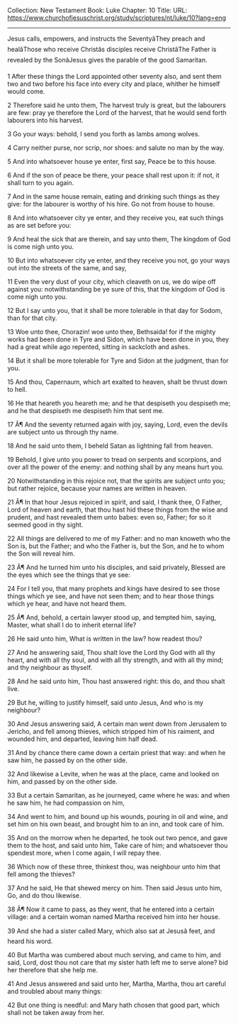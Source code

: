 Collection: New Testament
Book: Luke
Chapter: 10
Title: 
URL: https://www.churchofjesuschrist.org/study/scriptures/nt/luke/10?lang=eng

---

Jesus calls, empowers, and instructs the SeventyâThey preach and healâThose who receive Christâs disciples receive ChristâThe Father is revealed by the SonâJesus gives the parable of the good Samaritan.

1 After these things the Lord appointed other seventy also, and sent them two and two before his face into every city and place, whither he himself would come.

2 Therefore said he unto them, The harvest truly is great, but the labourers are few: pray ye therefore the Lord of the harvest, that he would send forth labourers into his harvest.

3 Go your ways: behold, I send you forth as lambs among wolves.

4 Carry neither purse, nor scrip, nor shoes: and salute no man by the way.

5 And into whatsoever house ye enter, first say, Peace be to this house.

6 And if the son of peace be there, your peace shall rest upon it: if not, it shall turn to you again.

7 And in the same house remain, eating and drinking such things as they give: for the labourer is worthy of his hire. Go not from house to house.

8 And into whatsoever city ye enter, and they receive you, eat such things as are set before you:

9 And heal the sick that are therein, and say unto them, The kingdom of God is come nigh unto you.

10 But into whatsoever city ye enter, and they receive you not, go your ways out into the streets of the same, and say,

11 Even the very dust of your city, which cleaveth on us, we do wipe off against you: notwithstanding be ye sure of this, that the kingdom of God is come nigh unto you.

12 But I say unto you, that it shall be more tolerable in that day for Sodom, than for that city.

13 Woe unto thee, Chorazin! woe unto thee, Bethsaida! for if the mighty works had been done in Tyre and Sidon, which have been done in you, they had a great while ago repented, sitting in sackcloth and ashes.

14 But it shall be more tolerable for Tyre and Sidon at the judgment, than for you.

15 And thou, Capernaum, which art exalted to heaven, shalt be thrust down to hell.

16 He that heareth you heareth me; and he that despiseth you despiseth me; and he that despiseth me despiseth him that sent me.

17 Â¶ And the seventy returned again with joy, saying, Lord, even the devils are subject unto us through thy name.

18 And he said unto them, I beheld Satan as lightning fall from heaven.

19 Behold, I give unto you power to tread on serpents and scorpions, and over all the power of the enemy: and nothing shall by any means hurt you.

20 Notwithstanding in this rejoice not, that the spirits are subject unto you; but rather rejoice, because your names are written in heaven.

21 Â¶ In that hour Jesus rejoiced in spirit, and said, I thank thee, O Father, Lord of heaven and earth, that thou hast hid these things from the wise and prudent, and hast revealed them unto babes: even so, Father; for so it seemed good in thy sight.

22 All things are delivered to me of my Father: and no man knoweth who the Son is, but the Father; and who the Father is, but the Son, and he to whom the Son will reveal him.

23 Â¶ And he turned him unto his disciples, and said privately, Blessed are the eyes which see the things that ye see:

24 For I tell you, that many prophets and kings have desired to see those things which ye see, and have not seen them; and to hear those things which ye hear, and have not heard them.

25 Â¶ And, behold, a certain lawyer stood up, and tempted him, saying, Master, what shall I do to inherit eternal life?

26 He said unto him, What is written in the law? how readest thou?

27 And he answering said, Thou shalt love the Lord thy God with all thy heart, and with all thy soul, and with all thy strength, and with all thy mind; and thy neighbour as thyself.

28 And he said unto him, Thou hast answered right: this do, and thou shalt live.

29 But he, willing to justify himself, said unto Jesus, And who is my neighbour?

30 And Jesus answering said, A certain man went down from Jerusalem to Jericho, and fell among thieves, which stripped him of his raiment, and wounded him, and departed, leaving him half dead.

31 And by chance there came down a certain priest that way: and when he saw him, he passed by on the other side.

32 And likewise a Levite, when he was at the place, came and looked on him, and passed by on the other side.

33 But a certain Samaritan, as he journeyed, came where he was: and when he saw him, he had compassion on him,

34 And went to him, and bound up his wounds, pouring in oil and wine, and set him on his own beast, and brought him to an inn, and took care of him.

35 And on the morrow when he departed, he took out two pence, and gave them to the host, and said unto him, Take care of him; and whatsoever thou spendest more, when I come again, I will repay thee.

36 Which now of these three, thinkest thou, was neighbour unto him that fell among the thieves?

37 And he said, He that shewed mercy on him. Then said Jesus unto him, Go, and do thou likewise.

38 Â¶ Now it came to pass, as they went, that he entered into a certain village: and a certain woman named Martha received him into her house.

39 And she had a sister called Mary, which also sat at Jesusâ feet, and heard his word.

40 But Martha was cumbered about much serving, and came to him, and said, Lord, dost thou not care that my sister hath left me to serve alone? bid her therefore that she help me.

41 And Jesus answered and said unto her, Martha, Martha, thou art careful and troubled about many things:

42 But one thing is needful: and Mary hath chosen that good part, which shall not be taken away from her.
